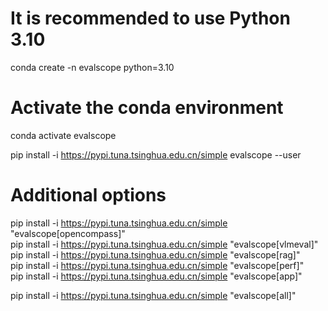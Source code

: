 # It is recommended to use Python 3.10
conda create -n evalscope python=3.10

# Activate the conda environment
conda activate evalscope

pip install -i https://pypi.tuna.tsinghua.edu.cn/simple evalscope --user

# Additional options
pip install -i https://pypi.tuna.tsinghua.edu.cn/simple "evalscope[opencompass]"  
pip install -i https://pypi.tuna.tsinghua.edu.cn/simple "evalscope[vlmeval]"  
pip install -i https://pypi.tuna.tsinghua.edu.cn/simple "evalscope[rag]"  
pip install -i https://pypi.tuna.tsinghua.edu.cn/simple "evalscope[perf]"  
pip install -i https://pypi.tuna.tsinghua.edu.cn/simple "evalscope[app]"  

pip install -i https://pypi.tuna.tsinghua.edu.cn/simple "evalscope[all]"